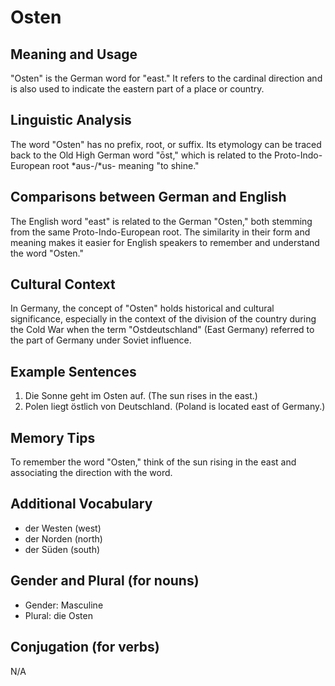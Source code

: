 # Osten
## Meaning and Usage
"Osten" is the German word for "east." It refers to the cardinal direction and is also used to indicate the eastern part of a place or country.

## Linguistic Analysis
The word "Osten" has no prefix, root, or suffix. Its etymology can be traced back to the Old High German word "ōst," which is related to the Proto-Indo-European root *aus-/*us- meaning "to shine."

## Comparisons between German and English
The English word "east" is related to the German "Osten," both stemming from the same Proto-Indo-European root. The similarity in their form and meaning makes it easier for English speakers to remember and understand the word "Osten."

## Cultural Context
In Germany, the concept of "Osten" holds historical and cultural significance, especially in the context of the division of the country during the Cold War when the term "Ostdeutschland" (East Germany) referred to the part of Germany under Soviet influence.

## Example Sentences
1. Die Sonne geht im Osten auf. (The sun rises in the east.)
2. Polen liegt östlich von Deutschland. (Poland is located east of Germany.)

## Memory Tips
To remember the word "Osten," think of the sun rising in the east and associating the direction with the word.

## Additional Vocabulary
- der Westen (west)
- der Norden (north)
- der Süden (south)

## Gender and Plural (for nouns)
- Gender: Masculine
- Plural: die Osten

## Conjugation (for verbs)
N/A